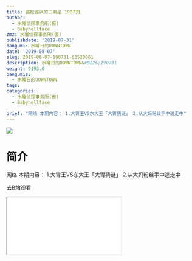 ```yaml
---
title: 酱松酱浜的三期星 190731
author:
  - 水曜侦探事务所(仮)
  - Babyhellface
zmz: 水曜侦探事务所(仮)
publishdate: '2019-07-31'
bangumi: 水曜日的DOWNTOWN
date: '2019-08-07'
slug: 2019-08-07-190731-62528061
description: 水曜日的DOWNTOWN&#8226;190731
weight: 9193.0
bangumis: 
  - 水曜日的DOWNTOWN
tags:
categories:
  - 水曜侦探事务所(仮)
  - Babyhellface

brief: "网络 本期内容： 1.大胃王VS东大王「大胃猜谜」 2.从大妈粉丝手中逃走中"
---
```

![](https://raw.githubusercontent.com/tcgriffith/owaraisite/master/static/tmpimg/67d246bea9bf5e01aa7c78ac25bc4f734cb0236d.png.480.jpg)
# 简介  
网络
本期内容：
1.大胃王VS东大王「大胃猜谜」
2.从大妈粉丝手中逃走中  

[去B站观看](https://www.bilibili.com/video/av62528061/)
<div class ="resp-container"><iframe class="testiframe" src="//player.bilibili.com/player.html?aid=62528061"", scrolling="no", allowfullscreen="true" > </iframe></div> 
